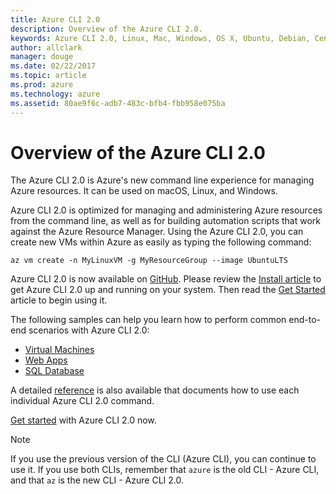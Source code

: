 ```yaml
---
title: Azure CLI 2.0
description: Overview of the Azure CLI 2.0.
keywords: Azure CLI 2.0, Linux, Mac, Windows, OS X, Ubuntu, Debian, CentOS, RHEL, SUSE, CoreOS, Docker, Windows, Python, PIP
author: allclark
manager: douge
ms.date: 02/22/2017
ms.topic: article
ms.prod: azure
ms.technology: azure
ms.assetid: 80ae9f6c-adb7-483c-bfb4-fbb958e075ba
---
```


# Overview of the Azure CLI 2.0

The Azure CLI 2.0 is Azure's new command line experience for managing Azure resources.  It can be used on macOS, Linux, and Windows. 

Azure CLI 2.0 is optimized for managing and administering Azure resources from the command line, as well as for building automation scripts that work against the Azure Resource Manager. Using the Azure CLI 2.0, you can create new VMs within Azure as easily as typing the following command:

```azurecli
az vm create -n MyLinuxVM -g MyResourceGroup --image UbuntuLTS
```

Azure CLI 2.0 is now available on [GitHub](https://github.com/Azure/azure-cli). Please review the [Install article](install-az-cli2.md) to get Azure CLI 2.0 up and running on your system. Then read the [Get Started](get-started-with-az-cli2.md) article to begin using it.

The following samples can help you learn how to perform common end-to-end scenarios with Azure CLI 2.0:
- [Virtual Machines](/azure/virtual-machines/virtual-machines-linux-cli-samples?toc=%2fazure%2ftoc.json)
- [Web Apps](/azure/app-service/app-service-cli-samples?toc=%2fcli%2fazure%2ftoc.json)
- [SQL Database](/azure/sql-database/sql-databsse-cli-samples?toc=%2fazure%2ftoc.json)

A detailed [reference](/azure/doc-ref-autogen) is also available that documents how to use each individual Azure CLI 2.0 command.

[Get started](get-started-with-az-cli2.md) with Azure CLI 2.0 now.


> [!NOTE]
> If you use the previous version of the CLI (Azure CLI), you can continue to use it.  If you use both CLIs, remember that `azure` is the old CLI - Azure CLI, and that `az` is the new CLI - Azure CLI 2.0. 



